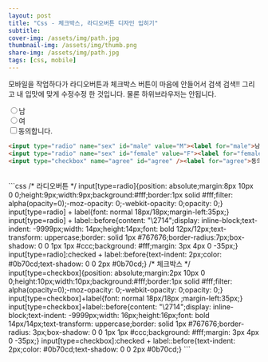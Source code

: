 ```yaml
---
layout: post
title: "Css - 체크박스, 라디오버튼 디자인 입히기"
subtitle: 
cover-img: /assets/img/path.jpg
thumbnail-img: /assets/img/thumb.png
share-img: /assets/img/path.jpg
tags: [css, mobile]
---
```

모바일을 작업하다가 라디오버튼과 체크박스 버튼이 마음에 안들어서 검색 검색!! 그리고 내 입맛에 맞게 수정수정 한 것입니다. 물론 하위브라우저는 안됩니다.
<!--more-->

<input type="radio" name="sex" id="male" value="M"><label for="male">남</label><br>
<input type="radio" name="sex" id="female" value="F"><label for="female">여</label><br>
<input type="checkbox" name="agree" id="agree"><label for="agree">동의합니다.</label>

```html
<input type="radio" name="sex" id="male" value="M"><label for="male">남</label>
<input type="radio" name="sex" id="female" value="F"><label for="female">여</label>
<input type="checkbox" name="agree" id="agree" /><label for="agree">동의합니다.</label>
```
<br>
```css
/* 라디오버튼 */
input[type=radio]{position: absolute;margin:8px 10px 0 0;height:9px;width:9px;background:#fff;border:1px solid #fff;filter: alpha(opacity=0);-moz-opacity: 0;-webkit-opacity: 0;opacity: 0;}
input[type=radio] + label{font: normal 18px/18px;margin-left:35px;}
input[type=radio] + label::before{content: "\2714";display: inline-block;text-indent: -9999px;width: 14px;height:14px;font: bold 12px/12px;text-transform: uppercase;border: solid 1px #767676;border-radius:7px;box-shadow: 0 0 1px 1px #ccc;background: #fff;margin: 3px 4px 0 -35px;}        
input[type=radio]:checked + label::before{text-indent: 2px;color: #0b70cd;text-shadow: 0 0 2px #0b70cd;}
/* 체크박스 */
input[type=checkbox]{position: absolute;margin:2px 10px 0 0;height:10px;width:10px;background:#fff;border:1px solid #fff;filter: alpha(opacity=0);-moz-opacity: 0;-webkit-opacity: 0;opacity: 0;}
input[type=checkbox]+label{font: normal 18px/18px ;margin-left:35px;}
input[type=checkbox]+label::before{content: "\2714";display: inline-block;text-indent: -9999px;width: 16px;height:16px;font: bold 14px/14px;text-transform: uppercase;border: solid 1px #767676;border-radius: 3px;box-shadow: 0 0 1px 1px #ccc;background: #fff;margin: 3px 4px 0 -35px;}        
input[type=checkbox]:checked + label::before{text-indent: 2px;color: #0b70cd;text-shadow: 0 0 2px #0b70cd;}
```